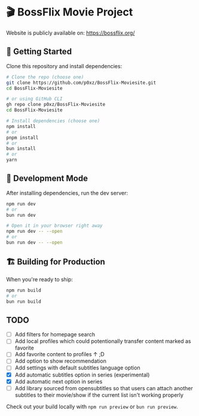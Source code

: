 # 🎬 BossFlix Movie Project

Website is publicly available on: <https://bossflix.org/>

## 🚀 Getting Started

Clone this repository and install dependencies:

```sh
# Clone the repo (choose one)
git clone https://github.com/p0xz/BossFlix-Moviesite.git
cd BossFlix-Moviesite

# or using GitHub CLI
gh repo clone p0xz/BossFlix-Moviesite
cd BossFlix-Moviesite

# Install dependencies (choose one)
npm install
# or
pnpm install
# or
bun install
# or
yarn
```

## 🎯 Development Mode

After installing dependencies, run the dev server:

```sh
npm run dev
# or
bun run dev

# Open it in your browser right away
npm run dev -- --open
# or
bun run dev -- --open
```

## 🏗️ Building for Production

When you're ready to ship:

```sh
npm run build
# or
bun run build
```

## TODO

- [ ] Add filters for homepage search
- [ ] Add local profiles which could potentionally transfer content marked as favorite
- [ ] Add favorite content to profiles &#8593; ;D
- [ ] Add option to show recommendation
- [ ] Add settings with default subtitles language option
- [x] Add automatic subtitles option in series (experimental)
- [x] Add automatic next option in series
- [ ] Add library sourced from opensubtitles so that users can attach another subtitles to their movie/show if the current list isn't working properly

Check out your build locally with `npm run preview` or `bun run preview`.
